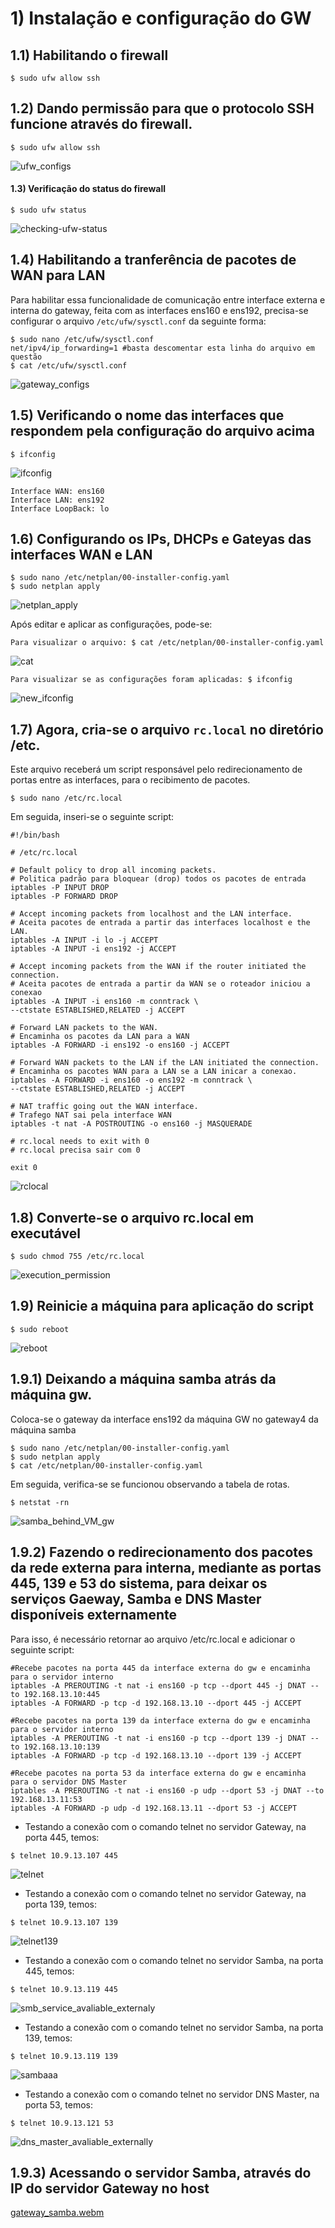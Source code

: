 # **1) Instalação e configuração do GW**

## 1.1) Habilitando o firewall

``` 
$ sudo ufw allow ssh
```

## 1.2) Dando permissão para que o protocolo SSH funcione através do firewall.
``` 
$ sudo ufw allow ssh
```
![ufw_configs](https://user-images.githubusercontent.com/103438311/209577774-c2f3275b-ea5f-4a15-b690-0d52bc1e1157.png)

#### 1.3) Verificação do status do firewall
``` 
$ sudo ufw status
```
![checking-ufw-status](https://user-images.githubusercontent.com/103438311/209577914-395bdfd1-0502-4f60-b27f-7fdb69d5ee35.png)

## 1.4) Habilitando a tranferência de pacotes de WAN para LAN
Para habilitar essa funcionalidade de comunicação entre interface externa e interna do
gateway, feita com as interfaces ens160 e ens192, precisa-se configurar o arquivo ```/etc/ufw/sysctl.conf``` 
da seguinte forma: 
```
$ sudo nano /etc/ufw/sysctl.conf
net/ipv4/ip_forwarding=1 #basta descomentar esta linha do arquivo em questão
$ cat /etc/ufw/sysctl.conf
```
![gateway_configs](https://user-images.githubusercontent.com/103438311/209578356-86e87db7-5481-4b39-b217-428cc2699103.png)

## 1.5) Verificando o nome das interfaces que respondem pela configuração do arquivo acima
```
$ ifconfig
```
![ifconfig](https://user-images.githubusercontent.com/103438311/209578719-5c52fc2b-ca85-46dc-9021-631b6b3f742a.png)
 ```
 Interface WAN: ens160
 Interface LAN: ens192
 Interface LoopBack: lo
```

## 1.6) Configurando os IPs, DHCPs e Gateyas das interfaces WAN e LAN
```
$ sudo nano /etc/netplan/00-installer-config.yaml
$ sudo netplan apply
```
![netplan_apply](https://user-images.githubusercontent.com/103438311/209579503-21d5cc8b-a245-41f0-a503-98cd68d74e4e.png)

Após editar e aplicar as configurações, pode-se:
```
Para visualizar o arquivo: $ cat /etc/netplan/00-installer-config.yaml
```
![cat](https://user-images.githubusercontent.com/103438311/209579576-0ba94311-8101-4de1-a98a-cc1ee89e3268.png)

```
Para visualizar se as configurações foram aplicadas: $ ifconfig
```
![new_ifconfig](https://user-images.githubusercontent.com/103438311/209579639-0af99b8b-888c-4b41-a92e-e74b95ccf14c.png)

## 1.7) Agora, cria-se o arquivo ```rc.local``` no diretório /etc.
Este arquivo receberá um script responsável pelo redirecionamento de portas entre as interfaces, para
o recibimento de pacotes.
```
$ sudo nano /etc/rc.local
```
Em seguida, inseri-se o seguinte script: 
```
#!/bin/bash

# /etc/rc.local

# Default policy to drop all incoming packets.
# Politica padrão para bloquear (drop) todos os pacotes de entrada
iptables -P INPUT DROP
iptables -P FORWARD DROP

# Accept incoming packets from localhost and the LAN interface.
# Aceita pacotes de entrada a partir das interfaces localhost e the LAN.
iptables -A INPUT -i lo -j ACCEPT
iptables -A INPUT -i ens192 -j ACCEPT

# Accept incoming packets from the WAN if the router initiated the connection.
# Aceita pacotes de entrada a partir da WAN se o roteador iniciou a conexao
iptables -A INPUT -i ens160 -m conntrack \
--ctstate ESTABLISHED,RELATED -j ACCEPT

# Forward LAN packets to the WAN.
# Encaminha os pacotes da LAN para a WAN
iptables -A FORWARD -i ens192 -o ens160 -j ACCEPT

# Forward WAN packets to the LAN if the LAN initiated the connection.
# Encaminha os pacotes WAN para a LAN se a LAN inicar a conexao.
iptables -A FORWARD -i ens160 -o ens192 -m conntrack \
--ctstate ESTABLISHED,RELATED -j ACCEPT

# NAT traffic going out the WAN interface.
# Trafego NAT sai pela interface WAN
iptables -t nat -A POSTROUTING -o ens160 -j MASQUERADE

# rc.local needs to exit with 0
# rc.local precisa sair com 0

exit 0
```

![rclocal](https://user-images.githubusercontent.com/103438311/210082175-35f99522-b977-4a51-a34e-b6630b7a7ace.png)


## 1.8) Converte-se o arquivo rc.local em executável
```
$ sudo chmod 755 /etc/rc.local
```
![execution_permission](https://user-images.githubusercontent.com/103438311/209580017-51a5143b-0b2d-4e27-9bec-ee71290c3d9c.png)

## 1.9) Reinicie a máquina para aplicação do script
```
$ sudo reboot
```
![reboot](https://user-images.githubusercontent.com/103438311/209580158-06ecc655-07ea-4f43-8d9a-130277a8464e.png)

## 1.9.1) Deixando a máquina samba atrás da máquina gw.
Coloca-se o gateway da interface ens192 da máquina GW no gateway4 da máquina samba
```
$ sudo nano /etc/netplan/00-installer-config.yaml
$ sudo netplan apply
$ cat /etc/netplan/00-installer-config.yaml
```
Em seguida, verifica-se se funcionou observando a tabela de rotas.
```
$ netstat -rn 
```
![samba_behind_VM_gw](https://user-images.githubusercontent.com/103438311/209580619-6e0de7da-6334-455e-9429-59cd87340e6a.png)

## 1.9.2) Fazendo o redirecionamento dos pacotes da rede externa para interna, mediante as portas 445, 139 e 53 do sistema, para deixar os serviços Gaeway, Samba e DNS Master disponíveis externamente

Para isso, é necessário retornar ao arquivo /etc/rc.local e adicionar o seguinte script:
```
#Recebe pacotes na porta 445 da interface externa do gw e encaminha para o servidor interno
iptables -A PREROUTING -t nat -i ens160 -p tcp --dport 445 -j DNAT --to 192.168.13.10:445
iptables -A FORWARD -p tcp -d 192.168.13.10 --dport 445 -j ACCEPT

#Recebe pacotes na porta 139 da interface externa do gw e encaminha para o servidor interno
iptables -A PREROUTING -t nat -i ens160 -p tcp --dport 139 -j DNAT --to 192.168.13.10:139
iptables -A FORWARD -p tcp -d 192.168.13.10 --dport 139 -j ACCEPT

#Recebe pacotes na porta 53 da interface externa do gw e encaminha para o servidor DNS Master
iptables -A PREROUTING -t nat -i ens160 -p udp --dport 53 -j DNAT --to 192.168.13.11:53
iptables -A FORWARD -p udp -d 192.168.13.11 --dport 53 -j ACCEPT
```
* Testando a conexão com o comando telnet no servidor Gateway, na porta 445, temos: 
```
$ telnet 10.9.13.107 445
```
![telnet](https://user-images.githubusercontent.com/103438311/209857178-4dc7ae9a-7594-4e09-b473-350a1c33be5e.png)

* Testando a conexão com o comando telnet no servidor Gateway, na porta 139, temos: 
```
$ telnet 10.9.13.107 139
```
![telnet139](https://user-images.githubusercontent.com/103438311/209857527-3da8b42b-d925-49e7-9dfd-56d7c546b76b.png)

* Testando a conexão com o comando telnet no servidor Samba, na porta 445, temos: 
```
$ telnet 10.9.13.119 445
```
![smb_service_avaliable_externaly](https://user-images.githubusercontent.com/103438311/209807323-f9de238b-8e0d-4425-b790-5658ee04e574.png)


* Testando a conexão com o comando telnet no servidor Samba, na porta 139, temos: 
```
$ telnet 10.9.13.119 139
```
![sambaaa](https://user-images.githubusercontent.com/103438311/209807887-823f09cf-34b1-4f91-b36e-9370d89487bd.png)


* Testando a conexão com o comando telnet no servidor DNS Master, na porta 53, temos:
```
$ telnet 10.9.13.121 53
```
![dns_master_avaliable_externally](https://user-images.githubusercontent.com/103438311/209807471-4995ae23-7a60-485d-8083-33f43bf42125.png)


## 1.9.3) Acessando o servidor Samba, através do IP do servidor Gateway no host

[gateway_samba.webm](https://user-images.githubusercontent.com/103438311/210828165-64130029-ac13-416f-8b83-cceeccf2bd89.webm)


